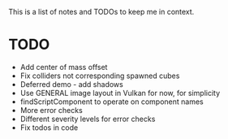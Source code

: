 This is a list of notes and TODOs to keep me in context.

# TODO

* Add center of mass offset
* Fix colliders not corresponding spawned cubes
* Deferred demo - add shadows
* Use GENERAL image layout in Vulkan for now, for simplicity
* findScriptComponent to operate on component names
* More error checks
* Different severity levels for error checks
* Fix todos in code